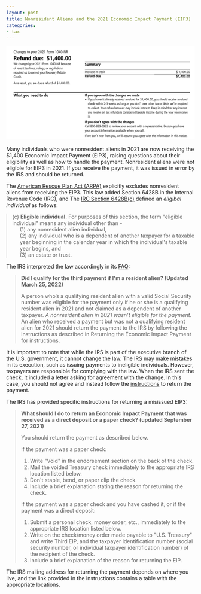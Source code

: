 ```yaml
---
layout: post
title: Nonresident Aliens and the 2021 Economic Impact Payment (EIP3)
categories:
- tax
---
```


<img src="/assets/images/20250127-1400.png"/>

Many individuals who were nonresident aliens in 2021 are now receiving the
$1,400 Economic Impact Payment (EIP3), raising questions about their
eligibility as well as how to handle the payment. Nonresident aliens were not
eligible for EIP3 in 2021. If you receive the payment, it was issued in error
by the IRS and should be returned.

The [American Rescue Plan Act (ARPA)][arpa] explicitly excludes nonresident aliens from receiving the EIP3.
This law added Section 6428B in the Internal Revenue Code (IRC), and The [IRC Section 6428B(c)][irc] defined an *eligibal individual* as follows:

<blockquote style="margin-left: 0px;">
  (c) <b>Eligible individual.</b> For purposes of this section, the term "eligible individual" means any individual other than -<br>
    <span style="display: inline-block; margin-left: 20px;">(1) any nonresident alien individual,</span><br>
    <span style="display: inline-block; margin-left: 20px;">(2) any individual who is a dependent of another taxpayer for a taxable year beginning in the calendar year in which the individual's taxable year begins, and</span><br>
    <span style="display: inline-block; margin-left: 20px;">(3) an estate or trust.</span>
</blockquote>

The IRS interpreted the law accordingly in its [FAQ][faq]:

> **Did I qualify for the third payment if I'm a resident alien? (Updated March 25, 2022)**
>
> A person who’s a qualifying resident alien with a valid Social Security number
> was eligible for the payment only if he or she is a qualifying resident alien
> in 2021 and not claimed as a dependent of another taxpayer. *A nonresident alien
> in 2021 wasn’t eligible for the payment.* An alien who received a payment but
> was not a qualifying resident alien for 2021 should return the payment to the
> IRS by following the instructions as described in Returning the Economic Impact
> Payment for instructions.

It is important to note that while the IRS is part of the executive branch of
the U.S. government, it cannot change the law. The IRS may make
mistakes in its execution, such as issuing payments to ineligible individuals.
However, taxpayers are responsible for complying with the law. When the IRS sent the check,
it included a letter asking for agreement with the change. In this case, 
you should not agree and instead
follow the [instructions][sendback] to return the payment.

The IRS has provided specific instructions for returning a misissued EIP3:

> **What should I do to return an Economic Impact Payment that was received as a direct deposit or a paper check? (updated September 27, 2021)**
> 
> You should return the payment as described below.
>
> If the payment was a paper check:
>
>  1. Write "Void" in the endorsement section on the back of the check.
>  2. Mail the voided Treasury check immediately to the appropriate IRS location listed below.
>  3. Don't staple, bend, or paper clip the check.
>  4. Include a brief explanation stating the reason for returning the check. 
>
> If the payment was a paper check and you have cashed it, or if the payment was a direct deposit:
>
>  1. Submit a personal check, money order, etc., immediately to the appropriate IRS location listed below.
>  2. Write on the check/money order made payable to "U.S. Treasury" and write Third EIP, and the taxpayer identification number (social security number, or individual taxpayer identification number) of the recipient of the check.
>  3. Include a brief explanation of the reason for returning the EIP.

The IRS mailing address for returning the payment depends on where you live,
and the link provided in the instructions contains a table with the appropriate
locations.

[arpa]: https://www.govinfo.gov/content/pkg/PLAW-117publ2/pdf/PLAW-117publ2.pdf
[irc]: https://www.taxnotes.com/research/federal/usc26/6428B
[faq]: https://www.irs.gov/newsroom/questions-and-answers-about-the-third-round-economic-impact-payment-topic-b-eligibility-and-calculation-of-the-third-payment
[sendback]: https://www.irs.gov/newsroom/questions-and-answers-about-the-third-round-economic-impact-payment-topic-i-returning-the-third-round-economic-impact-payment
